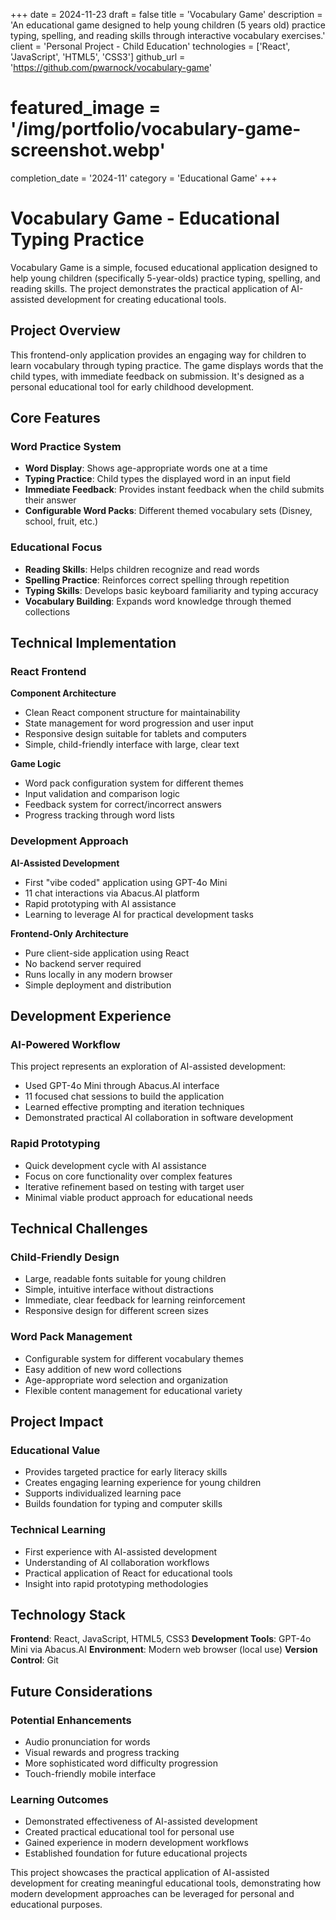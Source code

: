 +++
date = 2024-11-23
draft = false
title = 'Vocabulary Game'
description = 'An educational game designed to help young children (5 years old) practice typing, spelling, and reading skills through interactive vocabulary exercises.'
client = 'Personal Project - Child Education'
technologies = ['React', 'JavaScript', 'HTML5', 'CSS3']
github_url = 'https://github.com/pwarnock/vocabulary-game'
# featured_image = '/img/portfolio/vocabulary-game-screenshot.webp'
completion_date = '2024-11'
category = 'Educational Game'
+++

# Vocabulary Game - Educational Typing Practice

Vocabulary Game is a simple, focused educational application designed to help young children (specifically 5-year-olds) practice typing, spelling, and reading skills. The project demonstrates the practical application of AI-assisted development for creating educational tools.

## Project Overview

This frontend-only application provides an engaging way for children to learn vocabulary through typing practice. The game displays words that the child types, with immediate feedback on submission. It's designed as a personal educational tool for early childhood development.

## Core Features

### Word Practice System
- **Word Display**: Shows age-appropriate words one at a time
- **Typing Practice**: Child types the displayed word in an input field
- **Immediate Feedback**: Provides instant feedback when the child submits their answer
- **Configurable Word Packs**: Different themed vocabulary sets (Disney, school, fruit, etc.)

### Educational Focus
- **Reading Skills**: Helps children recognize and read words
- **Spelling Practice**: Reinforces correct spelling through repetition
- **Typing Skills**: Develops basic keyboard familiarity and typing accuracy
- **Vocabulary Building**: Expands word knowledge through themed collections

## Technical Implementation

### React Frontend
**Component Architecture**
- Clean React component structure for maintainability
- State management for word progression and user input
- Responsive design suitable for tablets and computers
- Simple, child-friendly interface with large, clear text

**Game Logic**
- Word pack configuration system for different themes
- Input validation and comparison logic
- Feedback system for correct/incorrect answers
- Progress tracking through word lists

### Development Approach
**AI-Assisted Development**
- First "vibe coded" application using GPT-4o Mini
- 11 chat interactions via Abacus.AI platform
- Rapid prototyping with AI assistance
- Learning to leverage AI for practical development tasks

**Frontend-Only Architecture**
- Pure client-side application using React
- No backend server required
- Runs locally in any modern browser
- Simple deployment and distribution

## Development Experience

### AI-Powered Workflow
This project represents an exploration of AI-assisted development:
- Used GPT-4o Mini through Abacus.AI interface
- 11 focused chat sessions to build the application
- Learned effective prompting and iteration techniques
- Demonstrated practical AI collaboration in software development

### Rapid Prototyping
- Quick development cycle with AI assistance
- Focus on core functionality over complex features
- Iterative refinement based on testing with target user
- Minimal viable product approach for educational needs

## Technical Challenges

### Child-Friendly Design
- Large, readable fonts suitable for young children
- Simple, intuitive interface without distractions
- Immediate, clear feedback for learning reinforcement
- Responsive design for different screen sizes

### Word Pack Management
- Configurable system for different vocabulary themes
- Easy addition of new word collections
- Age-appropriate word selection and organization
- Flexible content management for educational variety

## Project Impact

### Educational Value
- Provides targeted practice for early literacy skills
- Creates engaging learning experience for young children
- Supports individualized learning pace
- Builds foundation for typing and computer skills

### Technical Learning
- First experience with AI-assisted development
- Understanding of AI collaboration workflows
- Practical application of React for educational tools
- Insight into rapid prototyping methodologies

## Technology Stack

**Frontend**: React, JavaScript, HTML5, CSS3
**Development Tools**: GPT-4o Mini via Abacus.AI
**Environment**: Modern web browser (local use)
**Version Control**: Git

## Future Considerations

### Potential Enhancements
- Audio pronunciation for words
- Visual rewards and progress tracking
- More sophisticated word difficulty progression
- Touch-friendly mobile interface

### Learning Outcomes
- Demonstrated effectiveness of AI-assisted development
- Created practical educational tool for personal use
- Gained experience in modern development workflows
- Established foundation for future educational projects

This project showcases the practical application of AI-assisted development for creating meaningful educational tools, demonstrating how modern development approaches can be leveraged for personal and educational purposes.